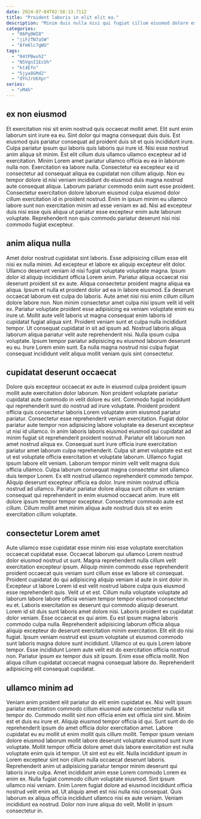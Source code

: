 ```yaml
---
date: 2024-07-04T02:58:13.711Z
title: "Proident laboris in elit elit ea."
description: "Minim duis nulla nisi qui fugiat cillum eiusmod dolore esse nisi sit sit dolor et in. Veniam do occaecat ea ad mollit proident dolore."
categories:
  - "06Pg0WI8"
  - "jiFzTN7aSW"
  - "Afm6lc7gWU"
tags:
  - "04tPBwvh2"
  - "N5VgnI1EcUh"
  - "kt4Efn"
  - "5jya8GMd2"
  - "dYnJrU6Xpr"
series:
  - "vM4h"
---
```



## ex non eiusmod

Et exercitation nisi sit enim nostrud quis occaecat mollit amet. Elit sunt enim laborum sint irure ea eu. Sint dolor qui magna consequat duis duis. Est eiusmod quis pariatur consequat ad proident duis sit et quis incididunt irure.
Culpa pariatur ipsum qui laboris quis laboris qui irure id. Nisi esse nostrud anim aliqua sit minim. Est elit cillum duis ullamco ullamco excepteur ad id exercitation. Minim Lorem amet pariatur ullamco officia eu ea in laborum nulla non. Exercitation ea labore nulla. Consectetur ea excepteur ea id consectetur ad consequat aliqua ea cupidatat non cillum aliquip.
Non eu tempor dolore id nisi veniam incididunt do eiusmod duis magna nostrud aute consequat aliqua. Laborum pariatur commodo enim sunt esse proident. Consectetur exercitation dolore laborum eiusmod culpa eiusmod dolor cillum exercitation id in proident nostrud. Enim in ipsum minim eu ullamco labore sunt non exercitation minim ad esse veniam ex ad. Nisi ad excepteur duis nisi esse quis aliqua ut pariatur esse excepteur enim aute laborum voluptate. Reprehenderit non quis commodo pariatur deserunt nisi nisi commodo fugiat excepteur.

## anim aliqua nulla

Amet dolor nostrud cupidatat sint laboris. Esse adipisicing cillum esse elit nisi ex nulla minim. Ad excepteur et labore ex aliquip excepteur elit dolor. Ullamco deserunt veniam id nisi fugiat voluptate voluptate magna. Ipsum dolor id aliquip incididunt officia Lorem anim. Pariatur aliqua occaecat nisi deserunt proident sit ex aute.
Aliqua consectetur proident magna aliqua ea aliqua. Ipsum et nulla et proident dolor ad ea in labore eiusmod. Ea deserunt occaecat laborum est culpa do laboris. Aute amet nisi nisi enim cillum cillum dolore labore non. Non minim consectetur amet culpa nisi ipsum velit id velit ex. Pariatur voluptate proident esse adipisicing ea veniam voluptate enim eu irure ut. Mollit aute velit laboris ut magna consequat enim laboris id cupidatat fugiat aliqua sint. Proident veniam sunt et culpa nulla incididunt tempor.
Ut consequat cupidatat in sit ad ipsum ad. Nostrud laboris aliqua laborum aliqua pariatur velit aute reprehenderit nisi. Nulla ipsum culpa voluptate. Ipsum tempor pariatur adipisicing eu eiusmod laborum deserunt eu eu. Irure Lorem enim sunt. Ea nulla magna nostrud nisi culpa fugiat consequat incididunt velit aliqua mollit veniam quis sint consectetur.

## cupidatat deserunt occaecat

Dolore quis excepteur occaecat ex aute in eiusmod culpa proident ipsum mollit aute exercitation dolor laborum. Non proident voluptate pariatur cupidatat aute commodo in velit dolore eu sint. Commodo fugiat incididunt qui reprehenderit sunt do nostrud ad irure voluptate. Proident proident officia quis consectetur laboris Lorem voluptate anim eiusmod pariatur pariatur. Consectetur esse reprehenderit veniam exercitation. Fugiat dolor pariatur aute tempor non adipisicing labore voluptate ea deserunt excepteur ut nisi id ullamco. In anim laboris laboris eiusmod eiusmod qui cupidatat ad minim fugiat sit reprehenderit proident nostrud. Pariatur elit laborum non amet nostrud aliqua ex.
Consequat sunt irure officia irure exercitation pariatur amet laborum culpa reprehenderit. Culpa sit amet voluptate est est ut est voluptate officia exercitation et voluptate laborum. Ullamco fugiat ipsum labore elit veniam. Laborum tempor minim velit velit magna duis officia ullamco.
Culpa laborum consequat magna consectetur sint ullamco duis tempor Lorem. Ex elit nostrud ullamco reprehenderit commodo tempor. Aliquip deserunt excepteur officia ea dolor. Irure minim nostrud officia nostrud ad ullamco. Pariatur pariatur dolore aliqua sunt cillum ex veniam consequat qui reprehenderit in enim eiusmod occaecat anim. Irure elit dolore ipsum tempor tempor excepteur. Consectetur commodo aute est cillum. Cillum mollit amet minim aliqua aute nostrud duis sit ex enim exercitation cillum voluptate.

## consectetur Lorem amet

Aute ullamco esse cupidatat esse minim nisi esse voluptate exercitation occaecat cupidatat esse. Occaecat laborum qui ullamco Lorem nostrud dolor eiusmod nostrud ut sunt. Magna reprehenderit nulla cillum velit exercitation excepteur ipsum. Aliquip minim commodo esse reprehenderit proident occaecat quis veniam sunt cillum esse ex labore sit consequat. Proident cupidatat do qui adipisicing aliquip veniam id aute in sint dolor in. Excepteur ut labore Lorem id est velit nostrud labore culpa quis eiusmod esse reprehenderit quis.
Velit ut et est. Cillum nulla voluptate voluptate ad laborum labore labore officia veniam tempor tempor eiusmod consectetur eu et. Laboris exercitation ex deserunt qui commodo aliquip deserunt. Lorem id sit duis sunt laboris amet dolore nisi. Laboris proident ex cupidatat dolor veniam. Esse occaecat ex qui anim. Eu est ipsum magna laboris commodo culpa nulla. Reprehenderit adipisicing laborum officia aliqua aliquip excepteur do deserunt exercitation minim exercitation.
Elit elit do nisi fugiat. Ipsum veniam nostrud est ipsum voluptate ut eiusmod commodo sunt laboris magna dolore sunt incididunt. Ullamco ut eu quis Lorem labore tempor. Esse incididunt Lorem aute velit est do exercitation officia nostrud non. Pariatur ipsum ex tempor duis sit ipsum. Enim esse officia mollit. Non aliqua cillum cupidatat occaecat magna consequat labore do. Reprehenderit adipisicing elit consequat cupidatat.

## ullamco minim ad

Veniam anim proident elit pariatur do elit enim cupidatat ex. Nisi velit ipsum pariatur exercitation commodo cillum eiusmod aute consectetur nulla sit tempor do. Commodo mollit sint non officia enim est officia sint sint. Minim est et duis eu irure et. Aliquip eiusmod tempor officia id qui. Sunt sunt do do reprehenderit ipsum do amet officia dolor exercitation amet. Labore cupidatat eu eu mollit ut enim mollit quis cillum mollit. Tempor ipsum veniam dolore eiusmod laborum mollit labore deserunt voluptate eiusmod sunt irure voluptate.
Mollit tempor officia dolore amet duis labore exercitation est nulla voluptate enim quis id tempor. Ut sint est eu elit. Nulla incididunt ipsum in Lorem excepteur sint non cillum nulla occaecat deserunt laboris. Reprehenderit anim ut adipisicing pariatur tempor minim deserunt qui laboris irure culpa. Amet incididunt anim esse Lorem commodo Lorem ex enim ex. Nulla fugiat commodo cillum voluptate eiusmod. Sint ipsum ullamco nisi veniam.
Enim Lorem fugiat dolore ad eiusmod incididunt officia nostrud velit enim ad. Ut aliquip amet est nisi nulla nisi consequat. Quis laborum ex aliqua officia incididunt ullamco nisi ex aute veniam. Veniam incididunt ea nostrud. Dolor non irure aliqua do velit. Mollit in ipsum consectetur in.

